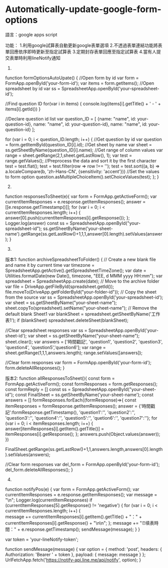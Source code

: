# Automatically-update-google-form-options

語言：google apps script

功能：
1.利用google試算表自動更新google表單選項
2.不透過表單連結功能將表單回應依序即時更新至指定試算表
3.定期封存表單回應至指定試算表
4.當有人提交表單時利用lineNotify通知

1.
function formOptionsAutoUpate() {
  //Open form by id
  var form = FormApp.openById('your-form-id');
  var items = form.getItems();
  //Open spreadsheet by id
  var ss = SpreadsheetApp.openById('your-spreadsheet-id');

  //Find question ID
   for(var i in items) {
   console.log(items[i].getTitle() + ' - ' + items[i].getId())
   }

  //Declare question id list 
  var question_ID = [
    {name: "name", id: your-question-id},
     name: "name", id: your-question-id},
     name: "name", id: your-question-id}
    ];

  for (var i = 0; i < question_ID.length; i++) {
    //Get question by id
    var question = form.getItemById(question_ID[i].id);
    //Get sheet by name
    var sheet = ss.getSheetByName(question_ID[i].name);
    //Get range of column values
    var range = sheet.getRange(2,1,sheet.getLastRow(), 1);
    var test = range.getValues();
    //Preprocess the data and sort it by the first character
    test = test.flat();
    test = test.filter(row => row !== '');
    test = test.sort((a, b) => a.localeCompare(b, 'zh-Hans-CN', {sensitivity: 'accent'}))
    //Set the values to form option
    question.asMultipleChoiceItem().setChoiceValues(test);
  };
}

2.
function responsesToSheet(e){
  var form = FormApp.getActiveForm();
  var currentItemResponses = e.response.getItemResponses();
  answer = [[e.response.getTimestamp()]];
  for (var i = 0; i < currentItemResponses.length; i++) {    
      answer[0].push(currentItemResponses[i].getResponse());
  };
  Logger.log(answer)
  const ss = SpreadsheetApp.openById("your-spreadsheet-id");
  ss.getSheetByName('your-sheet-name').getRange(ss.getLastRow()+1,1,1,answer[0].length).setValues(answer);
}

3.
版本1:
function archiveSpreadsheetToFolder() {
  // Create a new blank file and name it by current time
  var timezone = SpreadsheetApp.getActive().getSpreadsheetTimeZone();
  var date = Utilities.formatDate(new Date(), timezone, "EEE, d MMM yyyy HH:mm");
  var spreadsheet = SpreadsheetApp.create(date);
  // Move to the archive folder
  var file = DriveApp.getFileById(spreadsheet.getId());
  file.moveTo(DriveApp.getFolderById("your-folder-id"));
  // Copy the sheet from the source
  var ss = SpreadsheetApp.openById('your-spreadsheet-id');
  var sheet = ss.getSheetByName("your-sheet-name");
  sheet.copyTo(spreadsheet).setName("your-sheet-name");
  // Remove the default blank Sheet1
  var blankSheet = spreadsheet.getSheetByName('工作表1');
  if (blankSheet) spreadsheet.deleteSheet(blankSheet);

  //Clear spreadsheet responses
  var ss = SpreadsheetApp.openById('your-sheet-id');
  var sheet = ss.getSheetByName("your-sheet-name");
  sheet.clear();
  var answers = ['時間戳記', 'question1', 'question2', 'question3', 'question4', 'question5','question6'];
  var range = sheet.getRange(1,1,1,answers.length);
  range.setValues([answers]);

  //Clear form responses
  var form = FormApp.openById('your-form-id'); 
  form.deleteAllResponses();
}

版本2:
function allResponsesToSheet(){
  const form = FormApp.getActiveForm();
  const formResponses = form.getResponses();
  const formReply = []
  const ss = SpreadsheetApp.openById("your-sheet-id");
  const FinalSheet = ss.getSheetByName('your-sheet-name');
  const answers = []
  formResponses.forEach((formResponse)=>{
    const itemResponses = formResponse.getItemResponses();
    answer = {'時間戳記':formResponse.getTimestamp(), 'question1':'', 'question2':'', 'question3':'',
      'question4':'', 'question5':'', 'quetion6':'', 'question7':''};
    for (var i = 0; i < itemResponses.length; i++) {
      answer[itemResponses[i].getItem().getTitle()] = itemResponses[i].getResponse();
    }; 
    answers.push(Object.values(answer));
  })
  
  FinalSheet.getRange(ss.getLastRow()+1,1,answers.length,answers[0].length).setValues(answers);

  //Clear form responses
  var del_form = FormApp.openById('your-form-id'); 
  del_form.deleteAllResponses();
}

4.
function notifyPos(e) {
  var form = FormApp.getActiveForm();
  var currentItemResponses = e.response.getItemResponses();
  var message = "\n";
  Logger.log(currentItemResponses)
  if (currentItemResponses[5].getResponse() != 'negative') {
    for (var i = 0; i < currentItemResponses.length; i++) {    
      message += currentItemResponses[i].getItem().getTitle() + "：" + currentItemResponses[i].getResponse() + "\n\n";
    };
    message += "⏰填表時間：" + e.response.getTimestamp();
    sendMessage(message);
  }
}

var token = 'your-lineNotify-token';

function sendMessage(message) {
  var option = {
    method: 'post',
    headers: { Authorization: 'Bearer ' + token },
    payload: {
      message: message
    }
  };
  UrlFetchApp.fetch('https://notify-api.line.me/api/notify', option);
}
